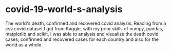 # covid-19-world-s-analysis
The world's death, confirmed and recovered covid analysis.
Reading from a csv covid dataset I got from Kaggle, with my prior skills of numpy, pandas, matplotlib and scikit, I was able to analysis and visualize the death covid cases, confirmed and recovered cases for each country and also for the world as a whole.
